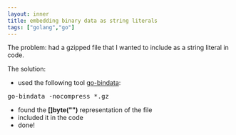 ```yaml
---
layout: inner
title: embedding binary data as string literals
tags: ["golang","go"]
---
```

The problem: had a gzipped file that I wanted to include as a string literal in code.

The solution:

* used the following tool [go-bindata](https://github.com/jteeuwen/go-bindata):
<pre>
go-bindata -nocompress *.gz
</pre>

* found the <b>[]byte("")</b> representation of the file
* included it in the code
* done!
